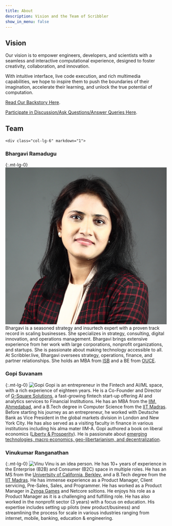 ```yaml
---
title: About
description: Vision and the Team of Scribbler
show_in_menu: false
---
```


## Vision
Our vision is to empower engineers, developers, and scientists with a seamless and interactive computational experience, designed to foster creativity, collaboration, and innovation. 

With intuitive interface, live code execution, and rich multimedia capabilities, we hope to inspire them to push the boundaries of their imagination, accelerate their learning, and unlock the true potential of computation.

[Read Our Backstory Here](backstory.html).

[Participate in Discussion/Ask Questions/Answer Queries Here](https://github.com/gopi-suvanam/scribbler/discussions).

## Team
<div class="row">

    <div class="col-lg-6" markdown="1">

### Bhargavi Ramadugu
{:.mt-lg-0}
![Bhargavi](bhargavi.jpeg)
Bhargavi is a seasoned strategy and insurtech expert with a proven track record in scaling businesses. She specializes in strategy, consulting, digital innovation, and operations management.
Bhargavi brings extensive experience from her work with large corporations, nonprofit organizations, and startups. She is passionate about making technology accessible to all. At Scribbler.live, Bhargavi oversees strategy, operations, finance, and partner relationships. She holds an MBA from [ISB](https://www.isb.edu/) and a BE from [OUCE](https://www.uceou.edu/).
</div>


<div class="col-lg-6" markdown="1">

### Gopi Suvanam
{:.mt-lg-0}
![Gopi](gopi.jpeg)
Gopi is an entrepreneur in the Fintech and AI/ML space, with a rich experience of eighteen years. He is a Co-Founder and Director of [G-Square Solutions](https://g-square.in), a fast-growing fintech start-up offering AI and analytics services to Financial Institutions. He has an MBA from the [IIM, Ahmedabad](https://www.iima.ac.in/), and a B.Tech degree in Computer Science from the [IIT Madras](https://www.iitm.ac.in/). Before starting his journey as an entrepreneur, he worked with Deutsche Bank as Vice President in the global markets division in London and New York City. He has also served as a visiting faculty in finance in various institutions including his alma mater IIM-A. Gopi authored a book on liberal economics ([Liberty & Prosperity](https://vernonpress.com/book/1266)). He is passionate about [emerging technologies, macro economics, geo-libertarianism, and decentralization](https://decentralized-intelligence.com).
</div>

<div class="col-lg-6" markdown="1">
    
### Vinukumar Ranganathan
{:.mt-lg-0}
![Vinu](vinu.jpeg)
Vinu is an idea person. He has 10+ years of experience in the Enterprise (B2B) and Consumer (B2C) space in multiple roles. He has an MS from the [Univertsity of California, Berkley](https://www.berkeley.edu/), and a B.Tech degree from the [IIT Madras](https://www.iitm.ac.in/). He has immense experience as a Product Manager, Client servicing, Pre-Sales, Sales, and Programmer. He has worked as a Product Manager in [Zynga Games](https://www.zynga.com/) and Netcore soltions. He enjoys his role as a Product Manager as it is a challenging and fulfilling role. He has also worked in the nonprofit sector (3 years) with a focus on education. His expertise includes setting up pilots (new product/business) and streamlining the process for scale in various industries ranging from internet, mobile, banking, education & engineering.


  
</div></div>







